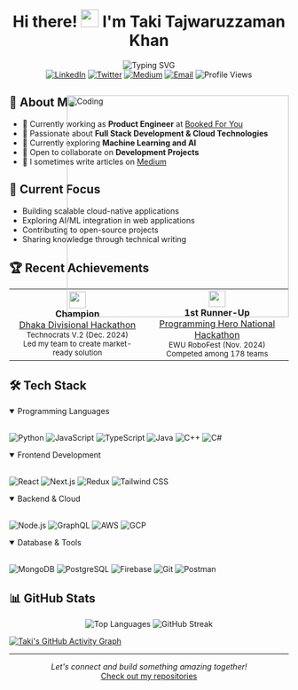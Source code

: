 <h1 align="center">Hi there! <img src="https://media.giphy.com/media/hvRJCLFzcasrR4ia7z/giphy.gif" width="32"> I'm Taki Tajwaruzzaman Khan</h1>

<div align="center">
  <img src="https://readme-typing-svg.demolab.com?font=Fira+Code&weight=600&size=28&duration=4000&pause=1000&color=6F9EE8&center=true&vCenter=true&random=false&width=435&lines=Product+Engineer;Full+Stack+Developer;Software+Engineer" alt="Typing SVG" />
</div>

<div align="center">
  <a href="https://linkedin.com/in/takitajwar17"><img src="https://img.shields.io/badge/LinkedIn-0077B5?style=for-the-badge&logo=linkedin&logoColor=white" alt="LinkedIn"/></a>
  <a href="https://twitter.com/takitajwar17"><img src="https://img.shields.io/badge/Twitter-1DA1F2?style=for-the-badge&logo=twitter&logoColor=white" alt="Twitter"/></a>
  <a href="https://medium.com/@takitajwar17"><img src="https://img.shields.io/badge/Medium-12100E?style=for-the-badge&logo=medium&logoColor=white" alt="Medium"/></a>
  <a href="mailto:tajwaruzzaman@iut-dhaka.edu"><img src="https://img.shields.io/badge/Email-D14836?style=for-the-badge&logo=gmail&logoColor=white" alt="Email"/></a>
  <img src="https://komarev.com/ghpvc/?username=takitajwar17&style=for-the-badge&color=6F9EE8" alt="Profile Views"/>
</div>

<div style="position: relative;">
  <img align="right" alt="Coding" width="400" style="position: absolute; right: 0; top: 0; z-index: 999;" src="https://media.tenor.com/2uyENRmiUt0AAAAd/coding.gif">

## 🚀 About Me

- 🏢 Currently working as **Product Engineer** at [Booked For You](https://bookedforyou.com)
- 🔭 Passionate about **Full Stack Development & Cloud Technologies**
- 🌱 Currently exploring **Machine Learning and AI**
- 👯 Open to collaborate on **Development Projects**
- 📝 I sometimes write articles on [Medium](https://medium.com/@takitajwar17)

## 🎯 Current Focus

- Building scalable cloud-native applications
- Exploring AI/ML integration in web applications
- Contributing to open-source projects
- Sharing knowledge through technical writing

</div>

## 🏆 Recent Achievements

<div align="center">
  <table>
    <tr>
      <td align="center">
        <img src="https://img.icons8.com/color/48/000000/trophy.png" width="30"/>
        <br />
        <strong>Champion</strong>
        <br />
        <a href="https://www.linkedin.com/posts/takitajwar17_yet-another-win-for-my-team-xtradrill-but-activity-7271506810140790785-wEbl?utm_source=share&utm_medium=member_desktop">Dhaka Divisional Hackathon</a>
        <br />
        <sub>Technocrats V.2 (Dec. 2024)</sub>
        <br />
        <sup>Led my team to create market-ready solution</sup>
      </td>
      <td align="center">
        <img src="https://img.icons8.com/color/48/000000/medal2.png" width="30"/>
        <br />
        <strong>1st Runner-Up</strong>
        <br />
        <a href="https://www.linkedin.com/posts/takitajwar17_the-last-two-days-have-been-nothing-short-activity-7261294019660439552-nxYA?utm_source=share&utm_medium=member_desktop">Programming Hero National Hackathon</a>
        <br />
        <sub>EWU RoboFest (Nov. 2024)</sub>
        <br />
        <sup>Competed among 178 teams</sup>
      </td>
    </tr>
  </table>
</div>

## 🛠️ Tech Stack

<details open>
<summary>Programming Languages</summary>
<br>

![Python](https://img.shields.io/badge/Python-3776AB?style=for-the-badge&logo=python&logoColor=white)
![JavaScript](https://img.shields.io/badge/JavaScript-F7DF1E?style=for-the-badge&logo=javascript&logoColor=black)
![TypeScript](https://img.shields.io/badge/TypeScript-007ACC?style=for-the-badge&logo=typescript&logoColor=white)
![Java](https://img.shields.io/badge/Java-ED8B00?style=for-the-badge&logo=openjdk&logoColor=white)
![C++](https://img.shields.io/badge/C++-00599C?style=for-the-badge&logo=cplusplus&logoColor=white)
![C#](https://img.shields.io/badge/C%23-239120?style=for-the-badge&logo=csharp&logoColor=white)
</details>

<details open>
<summary>Frontend Development</summary>
<br>

![React](https://img.shields.io/badge/React-20232A?style=for-the-badge&logo=react&logoColor=61DAFB)
![Next.js](https://img.shields.io/badge/Next.js-000000?style=for-the-badge&logo=nextdotjs&logoColor=white)
![Redux](https://img.shields.io/badge/Redux-593D88?style=for-the-badge&logo=redux&logoColor=white)
![Tailwind CSS](https://img.shields.io/badge/Tailwind_CSS-38B2AC?style=for-the-badge&logo=tailwind-css&logoColor=white)
</details>

<details open>
<summary>Backend & Cloud</summary>
<br>

![Node.js](https://img.shields.io/badge/Node.js-339933?style=for-the-badge&logo=nodedotjs&logoColor=white)
![GraphQL](https://img.shields.io/badge/GraphQL-E10098?style=for-the-badge&logo=graphql&logoColor=white)
![AWS](https://img.shields.io/badge/AWS-232F3E?style=for-the-badge&logo=amazon-aws&logoColor=white)
![GCP](https://img.shields.io/badge/Google_Cloud-4285F4?style=for-the-badge&logo=google-cloud&logoColor=white)
</details>

<details open>
<summary>Database & Tools</summary>
<br>

![MongoDB](https://img.shields.io/badge/MongoDB-47A248?style=for-the-badge&logo=mongodb&logoColor=white)
![PostgreSQL](https://img.shields.io/badge/PostgreSQL-316192?style=for-the-badge&logo=postgresql&logoColor=white)
![Firebase](https://img.shields.io/badge/Firebase-FFCA28?style=for-the-badge&logo=firebase&logoColor=black)
![Git](https://img.shields.io/badge/Git-F05032?style=for-the-badge&logo=git&logoColor=white)
![Postman](https://img.shields.io/badge/Postman-FF6C37?style=for-the-badge&logo=postman&logoColor=white)
</details>

## 📊 GitHub Stats

<div align="center" width="100%">
  <img src="https://github-readme-stats.vercel.app/api/top-langs/?username=takitajwar17&layout=compact&theme=tokyonight" alt="Top Languages">
  <img src="https://github-readme-streak-stats.herokuapp.com/?user=takitajwar17&theme=tokyonight" alt="GitHub Streak">
</div>

[![Taki's GitHub Activity Graph](https://github-readme-activity-graph.vercel.app/graph?username=takitajwar17&theme=tokyo-night)](https://github.com/ashutosh00710/github-readme-activity-graph)

---

<div align="center">
  <i>Let's connect and build something amazing together!</i>
  <br>
  <a href="https://github.com/takitajwar17?tab=repositories">Check out my repositories</a>
</div>
